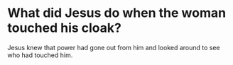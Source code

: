 # What did Jesus do when the woman touched his cloak?

Jesus knew that power had gone out from him and looked around to see who had touched him.
